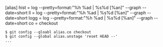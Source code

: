 
[alias]
  hist = log --pretty=format:\"%h %ad | %s%d [%an]\" --graph --date=short
  ll   = log --pretty=format:\"%h %ad | %s%d [%an]\" --graph --date=short
  logg  = log --pretty=format:\"%h %ad | %s%d [%an]\" --graph --date=short
  co = checkout

```
$ git config --gloabl alias.co checkout
$ git config --global alias.unstage 'reset HEAD --'
...
```
